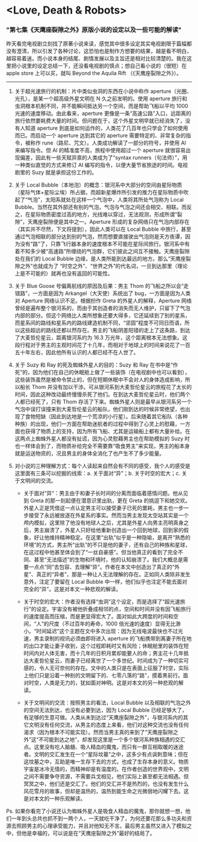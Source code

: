 # <Love, Death & Robots>

### "第七集《天鹰座裂隙之外》原版小说的设定以及一些可能的解读"

昨天看完电视剧立刻找了原著小说来读，感觉其中很多设定其实电视剧限于篇幅都没有澄清，所以引发了各种讨论，这恐怕也是制作方想要的结果，越是看不明白，越容易着迷。而小说本身的结尾、剧情发展以及主旨还是相对比较清楚的。我在这里把小说里的设定总结一下，还没看电视剧的慎点；想自己看小说的（很短）在 apple store 上可以买，就叫 Beyond the Aquila Rift （《天鹰座裂隙之外》）。

---

1. 关于超光速旅行的机制：片中类似虫洞的东西在小说中称作 aperture（光圈、光孔），是某一个超高级外星文明在 N 久之前发明的。使用 aperture 旅行和虫洞根本机制不同，并不能瞬间抵达另一个空间，而是帮助飞船以平均 1000 光速的速度移动。由此看来，aperture 更像是一条“高速公路”入口，远距离的旅行依然要耗费大量的时间。但问题在于，这个外星文明早就已经消失了，没有人知道 aperture 到底是如何运作的，人类花了几百年也只学会了如何使用而已。而启动一个 aperture 达到其它的 aperture 需要特定的、非常复杂的指令，被称作 rune（路尼、咒文）。人类成功解读了一部分的符号，并使用 AI 来编写指令。但 AI 的精准度不高，旅程中使用超过一个 aperture 就很容易出现偏差，因此有一些天赋异禀的人类成为了“syntax runners（句法师）”，用一种类似直觉的方式来修订 AI 编写的指令，以便大量节省旅途的时间。电视剧里的 Suzy 就是承担这份工作的。

2. 关于 Local Bubble（本地泡）的概念：银河系中大部分的空间由星际物质（星际气体+星际尘埃）所占据，而超新星爆炸所引发的推力在星际物质中吹起了“气泡”，太阳系就处在这样一个气泡中，人类将其所处气泡称为 Local Bubble。当然在其外部还有别的气泡，气泡与气泡之间还会相交、相联。而反之，在星际物质密度过高的地方，光线难以穿过，无法观测，形成所谓“裂隙”，天鹰座裂隙便是其中之一。Aperture 形成的复杂网络只在气泡内部存在（其实并不尽然，下文将提到），因此人类可以在 Local Bubble 中旅行，甚至通过气泡相联的部分达到别的气泡，然而想要直接驶出气泡则是天方夜谭，因为没有“路”了，只靠飞行器本身的速度根本不可能在星际间旅行。银河系中有着不知多少被“高速路”所缠绕的气泡群，它们彼此之间互不接触。天鹰座裂隙处在我们的 Local Bubble 边缘，是人类所能到达最远的地方。那么“天鹰座裂隙之外”也就成为了 “时空之外”、“世界之外”的代名词，一旦到达那里（理论上是不可能的）就再也没有返回的可能性。

3. 关于 Blue Goose 号偏离航线的原因及后果：男主 Thom 的飞船之所以会“走错路”，一方面是因为 Arkangel（大天使）系统出了 bug，一方面是因为人类对 Aperture 网络认识不足。根据扮作 Greta 的外星人的解释，Aperture 网络曾经是遍布整个银河系的，而由于其创造者的消失而无人维护，只留下了气泡内部的部分。但这个网络比人类所想象还要大得多，它还延续到了别的星系，而星系间的路线和星系内的路线建造机制不同，“坚固”程度不可同日而语，所以这些超远的路线还都以然存在。男主的飞船阴差阳错的走上了这条路，到达了大麦哲伦星云，距离银河系约为 16.3 万光年，这个距离根本无法想象。这段行程对于男主的主观时间花了十几年，而相对于地球上的时间来说花了一百五十年左右，因此他所有认识的人都已经不在人世了。

4. 关于 Suzy 和 Ray 的死及蜘蛛外星人的目的：Suzy 和 Ray 在书中是“作死”的，因为他们在自己的休眠舱上做了一些装饰（在电视剧中也可以看到），这些装饰虽然是被命令禁止的，但在短期休眠中不会对人的身体造成影响，所以船长 Thom 并没有加以干涉。可从银河系到大麦哲伦星云的旅程花了太长的时间，因此这种改动最终慢慢杀死了他们。在到达大麦哲伦星云时，他们两个人都已经死了，只有 Thom 存活了下来。蜘蛛外星人则是最早从银河系另一个气泡中误打误撞来到大麦哲伦星云的船队，他们刚到达的时候非常绝望，也出现了食物短缺（因此到达地是一个荒凉的小行星）。后来随着其它船队（各种种族）的出现，他们一方面在帮助迷航者的过程中得到了心灵上的慰藉，一方面也获得了物质上的支持，因为所有飞船、尤其是运输船上都有大量补给。在这两点上蜘蛛外星人都没有扯谎，因为心灵慰藉男主也在帮助模拟的 Suzy 时也一样体会到了，而物质补给完全不需要靠“吸食男主”来实现，男主的船本身就是运送物资的，况且男主的身体全消化了也产生不了多少能量。

5. 对小说的三种理解方式：每个人读起来自然会有不同的感受，我个人的感受是这里面有三条可以挖掘的线索：a. 关于面对“异”；b. 关于时空的宏大；c. 关于文明间的交流。

   - 关于面对“异”：男主由于和妻子长时间的分离而面临着感情问题。他从见到 Greta 的那一刻起便在潜意识里出轨，更在 Greta 的挑逗下和她交欢。外星人正是凭借这一点认定男主可以接受妻子已死的噩耗，男主也一步一步接受了永远被放逐在外星系的事实。然而当男主发现太空站其实是一个颅内模拟，这里除了他没有地球人之后，尤其是外星人向男主亮明真身之后，男主崩溃了，外星人只好给他重新创造出一个回到地球，回到家的假象，好让他维持精神稳定。在这里“出轨”似乎是一种隐喻，是离开“熟悉的环境”的方式，男主所“出轨”的不只是他的妻子，还有自己的种族和星球，在这过程中他甚至体会到了“一丝自豪感”。但当他真正的看到了完全不同、甚至“无法描述”的生物和环境时，他的认知崩溃了。我们大概总是需要一点点“同”去包容、去理解“异”。作者在本文中创造出了真正的“外星”、真正的“异者”，那是一种让人无法理解的存在。正如同人类除非发生意外，注定了要留在 Local Bubble 中一样，他们似乎也注定不能去面对完全的“异”。这是对本文一种悲观的解读。

   - 关于时空的宏大：作者没有选择“虫洞”这个设定，而是选择了“超光速旅行”的设定。宇宙没有被他折叠成相邻的点，空间和时间并没有因飞船旅行的速度提高而压缩，而是更显得宏大了。面对如此大跨度的时间和空间，“人”的尺度（不过百年的寿命，1000 倍光速的速度）显得无比渺小。“时间延迟”这个主题在文中多次出现：因为无线电波最快也不过光速，男主录制的视讯必须由即将进入 aperture 的飞船携带到离妻子所在地的出口才能让妻子收到，这个过程即耗时又有风险；休眠舱里的装饰在短时间内对人体无害，而十几年的日积月累却能要人的命；男主花十几年抵达大麦哲伦星云，而妻子已经离世了一个多世纪。时间成为了一种切实可感的，令人无可奈何的存在。文中的人类只是在表面上征服了时空，实际上他们只是沿着一种别的文明留下的、七零八落的“路”，摸着黑前行。面对时空，人类是无力的，犹如面对神明。这是对本文的另一种悲观的解读。

   - 关于文明间的交流：按照男主的看法，Local Bubble 以及相联的气泡之外的空间无法到达，也没有必要到达，因为 Local Bubble 已经足够大了，有足够的生意可做。人类从未到达过“天鹰座裂隙之外”，与银河系内的其它文明没有任何交流，从男主的态度上来看，他们对这种交流也没有任何渴求（因为根本不可能实现）。然而当男主真的来到了“天鹰座裂隙之外”这“不可能到达之地”，却发现这里是一个多个银河系种族相遇的交汇点。这里没有吃人脑髓、吸人精血的魔鬼，而只有一群互相取暖的迷途者。文明的交汇发生在一个“星际坟墓”之中，这多少有点讽刺意味；但在这坟墓之中，互助是唯一生存下去的方式，也成了生存本身的意义。物质宇宙是冰冷无情的，而精神却是有温度的。在作者创造的世界观中，文明之间不需要争夺资源，不需要兵戈相见，他们实际上甚至都无法相遇。但冥冥之中，他们还是交汇了。他们的交汇并不是热烈的，也没有发生什么风花雪月的故事，但却是温热的，温热到能生命之光微弱地闪耀下去。这是对本文的一种乐观解读。

Ps. 如果你看完了小说还认为蜘蛛外星人是吸食人精血的魔鬼，那你就想一想，他们一年到头总共也抓不到一两个人，一天就吃干净了，为何还要花那么多功夫和资源去照顾男主的心理承受能力，并且对他知无不言。最后男主虽然又进入了模拟之中，但他是幸福的，可以说是在“天鹰座裂隙之外”最好的结局了。
